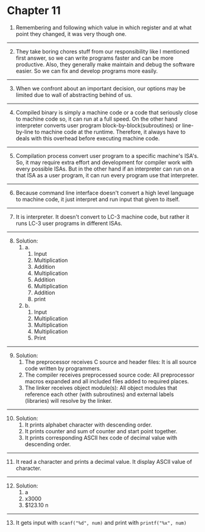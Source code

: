 # Chapter 11

1. Remembering and following which value in which register and at what point they changed, it was very though one.
---
2. They take boring chores stuff from our responsibility like I mentioned first answer, so we can write programs faster and can be more productive. Also, they generally make maintain and debug the software easier. So we can fix and develop programs more easily.
---
3. When we confront about an important decision, our options may be limited due to wall of abstracting behind of us.
---
4. Compiled binary is simply a machine code or a code that seriously close to machine code so, it can run at a full speed. On the other hand interpreter converts user program block-by-block(subroutines) or line-by-line to machine code at the runtime. Therefore, it always have to deals with this overhead before executing machine code.
---
5. Compilation process convert user program to a specific machine's ISA's. So, it may require extra effort and development for compiler work with every possible ISAs. But in the other hand if an interpreter can run on a that ISA as a user program, it can run every program use that interpreter.
---
6. Because command line interface doesn't convert a high level language to machine code, it just interpret and run input that given to itself.
---
7. It is interpreter. It doesn't convert to LC-3 machine code, but rather it runs LC-3 user programs in different ISAs.
---
8. Solution:
   1. a.
      1. Input
      2. Multiplication
      3. Addition
      4. Multiplication
      5. Addition
      6. Multiplication
      7. Addition
      8. print
   2. b.
      1. Input
      2. Multiplication
      3. Multiplication
      4. Multiplication
      5. Print
---
9. Solution:
   1. The preprocessor receives C source and header files: It is all source code written by programmers.
   2. The compiler receives preprocessed source code: All preprocessor macros expanded and all included files added to required places.
   3. The linker receives object module(s): All object modules that reference each other (with subroutines) and external labels (libraries) will resolve by the linker.
---
10. Solution:
    1. It prints alphabet character with descending order.
    2. It prints counter and sum of counter and start point together.
    3. It prints corresponding ASCII hex code of decimal value with descending order.
---
11. It read a character and prints a decimal value. It display ASCII value of character.
---
12. Solution:
    1. a
    2. x3000
    3. $123.10 n
---
13. It gets input with `scanf("%d", num)` and print with `printf("%x", num)`
